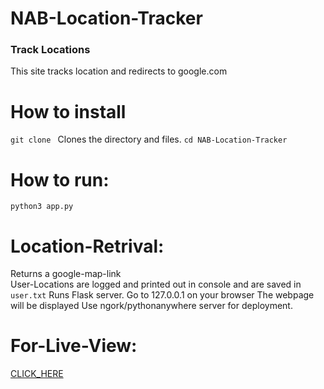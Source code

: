 # NAB-Location-Tracker

### Track Locations
This site tracks location and redirects to google.com
# How to install
`git clone `
Clones the directory and files.
`cd NAB-Location-Tracker`
# How to run:
```python3 app.py```
# Location-Retrival: 
Returns a google-map-link
<br/>
User-Locations are logged and printed out in console and are saved in ```user.txt```
Runs Flask server.
Go to 127.0.0.1 on your browser
The webpage will be displayed
Use ngork/pythonanywhere server for deployment.

# For-Live-View:
[CLICK_HERE](https://instagramcomgiveaways.pythonanywhere.com/)

